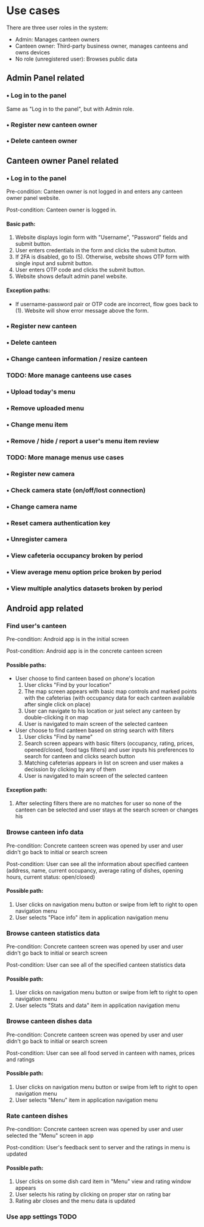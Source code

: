 # Use cases

There are three user roles in the system:
* Admin: Manages canteen owners
* Canteen owner: Third-party business owner, manages canteens and owns devices
* No role (unregistered user): Browses public data

## Admin Panel related

### • Log in to the panel

Same as "Log in to the panel", but with Admin role.

### • Register new canteen owner

### • Delete canteen owner

## Canteen owner Panel related

### • Log in to the panel

Pre-condition: Canteen owner is not logged in and enters any canteen owner panel website.

Post-condition: Canteen owner is logged in.

#### Basic path:

1. Website displays login form with "Username", "Password" fields and submit button.
2. User enters credentials in the form and clicks the submit button.
3. If 2FA is disabled, go to (5). Otherwise, website shows OTP form with single input and submit button.
4. User enters OTP code and clicks the submit button.
5. Website shows default admin panel website.

#### Exception paths:

* If username-password pair or OTP code are incorrect, flow goes back to (1). Website will show error message above the form. 

### • Register new canteen

### • Delete canteen

### • Change canteen information / resize canteen

### **TODO**: More manage canteens use cases

### • Upload today's menu

### • Remove uploaded menu

### • Change menu item

### • Remove / hide / report a user's menu item review

### **TODO**: More manage menus use cases

### • Register new camera

### • Check camera state (on/off/lost connection)

### • Change camera name

### • Reset camera authentication key

### • Unregister camera

### • View cafeteria occupancy broken by period

### • View average menu option price broken by period

### • View multiple analytics datasets broken by period

## Android app related

### Find user's canteen

Pre-condition: Android app is in the initial screen

Post-condition: Android app is in the concrete canteen screen

#### Possible paths:

* User choose to find canteen based on phone's location
   1. User clicks "Find by your location"
   2. The map screen appears with basic map controls and marked points with the cafeterias (with occupancy data for each canteen available after single click on place)
   3. User can navigate to his location or just select any canteen by double-clicking it on map
   4. User is navigated to main screen of the selected canteen
* User choose to find canteen based on string search with filters
  1. User clicks "Find by name"
  2. Search screen appears with basic filters (occupancy, rating, prices, opened/closed, food tags filters) and user inputs his preferences to search for canteen and clicks search button
  3. Matching cafeterias appears in list on screen and user makes a decission by clicking by any of them
  4. User is navigated to main screen of the selected canteen

#### Exception path: 
  1. After selecting filters there are no matches for user so none of the canteen can be selected and user stays at the search screen or changes his

### Browse canteen info data

Pre-condition: Concrete canteen screen was opened by user and user didn't go back to initial or search screen

Post-condition: User can see all the information about specified canteen (address, name, current occupancy, average rating of dishes, opening hours, current status: open/closed)

#### Possible path: 
  1. User clicks on navigation menu button or swipe from left to right to open navigation menu
  2. User selects "Place info" item in application navigation menu

### Browse canteen statistics data

Pre-condition: Concrete canteen screen was opened by user and user didn't go back to initial or search screen

Post-condition: User can see all of the specified canteen statistics data

#### Possible path: 
  1. User clicks on navigation menu button or swipe from left to right to open navigation menu
  2. User selects "Stats and data" item in application navigation menu

### Browse canteen dishes data

Pre-condition: Concrete canteen screen was opened by user and user didn't go back to initial or search screen

Post-condition: User can see all food served in canteen with names, prices and ratings 

#### Possible path: 
  1. User clicks on navigation menu button or swipe from left to right to open navigation menu
  2. User selects "Menu" item in application navigation menu

### Rate canteen dishes

Pre-condition: Concrete canteen screen was opened by user and user selected the "Menu" screen in app

Post-condition: User's feedback sent to server and the ratings in menu is updated

#### Possible path: 
  1. User clicks on some dish card item in "Menu" view and rating window appears
  2. User selects his rating by clicking on proper star on rating bar
  3. Rating abr closes and the menu data is updated

### Use app settings **TODO**